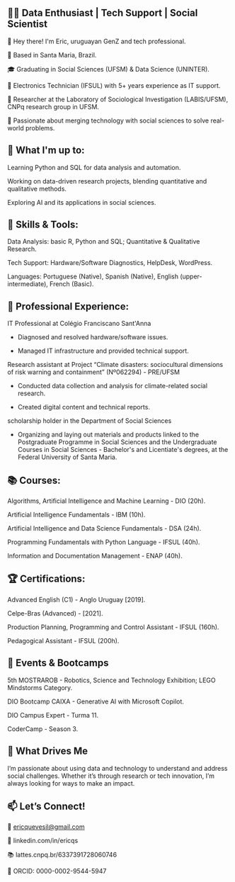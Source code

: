 ## 🧑‍💻 Data Enthusiast | Tech Support | Social Scientist
👋 Hey there! I'm Eric, uruguayan GenZ and tech professional.

📍 Based in Santa Maria, Brazil.

🎓 Graduating in Social Sciences (UFSM) & Data Science (UNINTER).

🔧 Electronics Technician (IFSUL) with 5+ years experience as IT support.

🔬 Researcher at the Laboratory of Sociological Investigation (LABIS/UFSM), CNPq research group in UFSM.

🚀 Passionate about merging technology with social sciences to solve real-world problems.

## 🌱 What I'm up to:
Learning Python and SQL for data analysis and automation.

Working on data-driven research projects, blending quantitative and qualitative methods.

Exploring AI and its applications in social sciences.

## 🔧 Skills & Tools:
Data Analysis: basic R, Python and SQL; Quantitative & Qualitative Research.

Tech Support: Hardware/Software Diagnostics, HelpDesk, WordPress.

Languages: Portuguese (Native), Spanish (Native), English (upper-intermediate), French (Basic).

## 🚀 Professional Experience:
IT Professional at Colégio Franciscano Sant'Anna

  - Diagnosed and resolved hardware/software issues.

  - Managed IT infrastructure and provided technical support.

Research assistant at Project “Climate disasters: sociocultural dimensions of risk warning and containment” (Nº062294) - PRE/UFSM

  - Conducted data collection and analysis for climate-related social research.
   
  - Created digital content and technical reports.

scholarship holder in the Department of Social Sciences

  - Organizing and laying out materials and products linked to the Postgraduate Programme in Social Sciences and the Undergraduate Courses in Social Sciences - Bachelor's and Licentiate's degrees, at the Federal University of Santa Maria.

## 📚 Courses:
Algorithms, Artificial Intelligence and Machine Learning - DIO (20h).

Artificial Intelligence Fundamentals - IBM (10h).

Artificial Intelligence and Data Science Fundamentals - DSA (24h).

Programming Fundamentals with Python Language - IFSUL (40h).

Information and Documentation Management - ENAP (40h).


## 🏆 Certifications:
Advanced English (C1) - Anglo Uruguay [2019].

Celpe-Bras (Advanced) - [2021].

Production Planning, Programming and Control Assistant - IFSUL (160h).

Pedagogical Assistant - IFSUL (200h).

## 🎉 Events & Bootcamps
5th MOSTRAROB - Robotics, Science and Technology Exhibition; LEGO Mindstorms Category.

DIO Bootcamp CAIXA - Generative AI with Microsoft Copilot.

DIO Campus Expert - Turma 11.

CoderCamp - Season 3.

## 🌟 What Drives Me
I’m passionate about using data and technology to understand and address social challenges. Whether it’s through research or tech innovation, I’m always looking for ways to make an impact.

## 📫 Let’s Connect!
📧 ericquevesil@gmail.com

🔗 linkedin.com/in/ericqs

📚 lattes.cnpq.br/6337391728060746

📝 ORCID: 0000-0002-9544-5947
